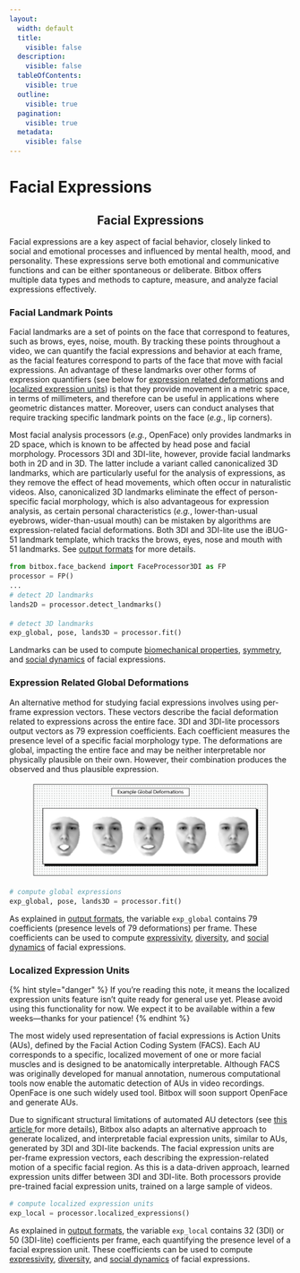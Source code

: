 ```yaml
---
layout:
  width: default
  title:
    visible: false
  description:
    visible: false
  tableOfContents:
    visible: true
  outline:
    visible: true
  pagination:
    visible: true
  metadata:
    visible: false
---
```


# Facial Expressions

<h2 align="center">Facial Expressions</h2>

Facial expressions are a key aspect of facial behavior, closely linked to social and emotional processes and influenced by mental health, mood, and personality. These expressions serve both emotional and communicative functions and can be either spontaneous or deliberate. Bitbox offers multiple data types and methods to capture, measure, and analyze facial expressions effectively.

### Facial Landmark Points

Facial landmarks are a set of points on the face that correspond to features, such as brows, eyes, noise, mouth. By tracking these points throughout a video, we can quantify the facial expressions and behavior at each frame, as the facial features correspond to parts of the face that move with facial expressions. An advantage of these landmarks over other forms of expression quantifiers (see below for [expression related deformations](facial-expressions.md#expression-related-global-deformations) and [localized expression units](facial-expressions.md#localized-expression-units)) is that they provide movement in a metric space, in terms of millimeters, and therefore can be useful in applications where geometric distances matter. Moreover, users can conduct analyses that require tracking specific landmark points on the face (_e.g._, lip corners).

Most facial analysis processors (_e.g._, OpenFace) only provides landmarks in 2D space, which is known to be affected by head pose and facial morphology. Processors 3DI and 3DI-lite, however, provide facial landmarks both in 2D and in 3D. The latter include a variant called canonicalized 3D landmarks, which are particularly useful for the analysis of expressions, as they remove the effect of head movements, which often occur in naturalistic videos. Also, canonicalized 3D landmarks eliminate the effect of person-specific facial morphology, which is also advantageous for expression analysis, as certain personal characteristics (_e.g._, lower-than-usual eyebrows, wider-than-usual mouth) can be mistaken by algorithms are expression-related facial deformations. Both 3DI and 3DI-lite use the iBUG-51 landmark template, which tracks the brows, eyes, nose and mouth with 51 landmarks. See [output formats](../overview/outputs.md#id-2d-face-landmarks) for more details.

```python
from bitbox.face_backend import FaceProcessor3DI as FP
processor = FP()
...
# detect 2D landmarks
lands2D = processor.detect_landmarks()

# detect 3D landmarks
exp_global, pose, lands3D = processor.fit()
```

Landmarks can be used to compute [biomechanical properties](broken-reference), [symmetry](symmetry.md), and [social dynamics](broken-reference) of facial expressions.&#x20;

### Expression Related Global Deformations

An alternative method for studying facial expressions involves using per-frame expression vectors. These vectors describe the facial deformation related to expressions across the entire face. 3DI and 3DI-lite processors output vectors as 79 expression coefficients. Each coefficient measures the presence level of a specific facial morphology type. The deformations are global, impacting the entire face and may be neither interpretable nor physically plausible on their own. However, their combination produces the observed and thus plausible expression.

<figure><img src="../.gitbook/assets/global_def.png" alt="" width="563"><figcaption></figcaption></figure>

```python
# compute global expressions
exp_global, pose, lands3D = processor.fit()
```

As explained in [output formats](../overview/outputs.md#facial-expressions), the variable `exp_global` contains 79 coefficients (presence levels of 79 deformations) per frame. These coefficients can be used to compute [expressivity](expressivity.md), [diversity](diversity.md), and [social dynamics](broken-reference) of facial expressions.&#x20;

### Localized Expression Units

{% hint style="danger" %}
If you’re reading this note, it means the localized expression units feature isn’t quite ready for general use yet. Please avoid using this functionality for now. We expect it to be available within a few weeks—thanks for your patience!
{% endhint %}

The most widely used representation of facial expressions is Action Units (AUs), defined by the Facial Action Coding System (FACS). Each AU corresponds to a specific, localized movement of one or more facial muscles and is designed to be anatomically interpretable. Although FACS was originally developed for manual annotation, numerous computational tools now enable the automatic detection of AUs in video recordings. OpenFace is one such widely used tool. Bitbox will soon support OpenFace and generate AUs.

Due to significant structural limitations of automated AU detectors (see [this article ](https://doi.org/10.1109/FG61629.2025.11099288)for more details), Bitbox also adapts an alternative approach to generate localized, and interpretable facial expression units, similar to AUs, generated by 3DI and 3DI-lite backends. The facial expression units are per-frame expression vectors, each describing the expression-related motion of a specific facial region. As this is a data-driven approach, learned expression units differ between 3DI and 3DI-lite. Both processors provide pre-trained facial expression units, trained on a large sample of videos.&#x20;

```python
# compute localized expression units
exp_local = processor.localized_expressions()
```

As explained in [output formats](../overview/outputs.md#facial-expressions), the variable `exp_local` contains 32 (3DI) or 50 (3DI-lite) coefficients per frame, each quantifying the presence level of a facial expression unit. These coefficients can be used to compute [expressivity](expressivity.md), [diversity](diversity.md), and [social dynamics](broken-reference) of facial expressions.
